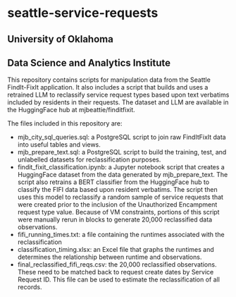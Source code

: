 # seattle-service-requests
## University of Oklahoma
## Data Science and Analytics Institute

This repository contains scripts for manipulation data from the Seattle FindIt-FixIt application.  It also includes a script that builds and uses a retrained LLM to reclassify service request types based upon text verbatims included by residents in their requests.  The dataset and LLM are available in the HuggingFace hub at mjbeattie/finditfixit.

The files included in this repository are:
+ mjb_city_sql_queries.sql:  a PostgreSQL script to join raw FindItFixIt data into useful tables and views.
+ mjb_prepare_text.sql:  a PostgreSQL script to build the training, test, and unlabelled datasets for reclassification purposes.
+ findit_fixit_classification.ipynb: a Jupyter notebook script that creates a HuggingFace dataset from the data generated by mjb_prepare_text.  The script also retrains a BERT classifier from the HuggingFace hub to classify the FIFI data based upon resident verbatims.  The script then uses this model to reclassify a random sample of service requests that were created prior to the inclusion of the Unauthorized Encampment request type value.  Because of VM constraints, portions of this script were manually rerun in blocks to generate 20,000 reclassified data observations.
+ fifi_running_times.txt: a file containing the runtimes associated with the reclassification
+ classification_timing.xlsx: an Excel file that graphs the runtimes and determines the relationship between runtime and observations.
+ final_reclassified_fifi_reqs.csv: the 20,000 reclassified observations.  These need to be matched back to request create dates by Service Request ID.  This file can be used to estimate the reclassification of all records.
 
